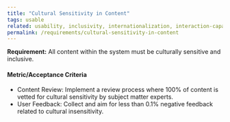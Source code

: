 ```yaml
---
title: "Cultural Sensitivity in Content"
tags: usable
related: usability, inclusivity, internationalization, interaction-capability
permalink: /requirements/cultural-sensitivity-in-content
---
```


<div class="quality-requirement" markdown="1">

**Requirement:**  All content within the system must be culturally sensitive and inclusive.

#### Metric/Acceptance Criteria

* Content Review: Implement a review process where 100% of content is vetted for cultural sensitivity by subject matter experts.
* User Feedback: Collect and aim for less than 0.1% negative feedback related to cultural insensitivity.

</div><br>



